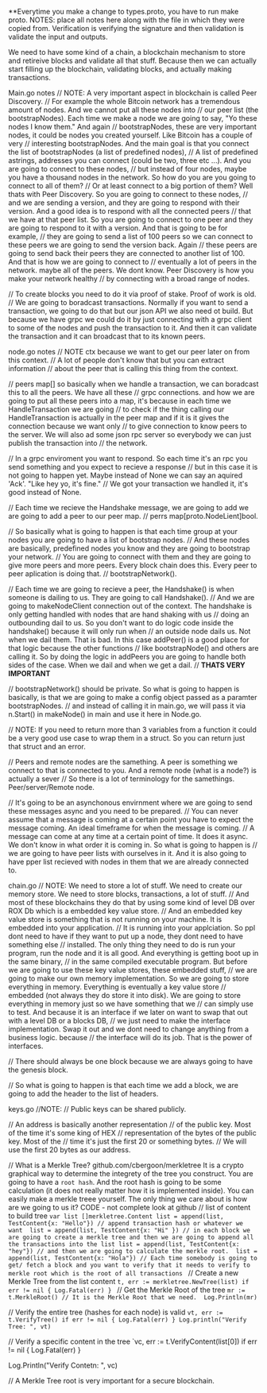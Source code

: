 **Everytime you make a change to types.proto, you have to run make proto.
NOTES: place all notes here along with the file in which they were copied from.
Verification is verifying the signature and then validation is validate the input and outputs. 

We need to have some kind of a chain, a blockchain mechanism to store and retireive blocks and validate all that stuff.
Because then we can actually start filling up the blockchain, validating blocks, and actually making transactions. 

Main.go notes
// NOTE: A very important aspect in blockchain is called Peer Discovery.
// For example the whole Bitcoin network has a tremendous amount of nodes. And we cannot put all these nodes into 
// our peer list (the bootstrapNodes). Each time we make a node we are going to say, "Yo these nodes I know them." And again
// bootstrapNodes, these are very important nodes, it could be nodes you created yourself. Like Bitcoin has a couple of very 
// interesting bootstrapNodes. And the main goal is that you connect the list of bootstrapNodes (a list of predefined nodes), 
// A list of predefined astrings, addresses you can connect (could be two, three etc ...). And you are going to connect to these nodes,
// but instead of four nodes, maybe you have a thousand nodes in the network. So how do you are you going to connect to all of them?
// Or at least connect to a big portion of them? Well thats with Peer Discovery. So you are going to connect to these nodes,
// and we are sending a version, and they are going to respond with their version. And a good idea is to respond with all the connected peers
// that we have at that peer list. So you are going to connect to one peer and they are going to respond to it with a version. And that is going to be for example,
// they are going to send a list of 100 peers so we can connect to these peers we are going to send the version back. Again 
// these peers are going to send back their peers they are connected to another list of 100. And that is how we are going to connect to
// eventually a lot of peers in the network. maybe all of the peers. We dont know. Peer Discovery is how you make your network healthy
// by connecting with a broad range of nodes.


// To create blocks you need to do it via proof of stake. Proof of work is old. 
// We are going to boradcast transactions.
Normally if you want to send a transaction, we going to do that but our json API we also need ot build. But because we have
grpc we could do it by just connecting with a grpc client to some of the nodes and push the transaction to it. 
And then it can validate the transaction and it can broadcast that to its known peers. 

node.go notes
// NOTE ctx because we want to get our peer later on from this context.
// A lot of people don't know that but you can extract information
// about the peer that is calling this thing from the context.

// peers map[] so basically when we handle a transaction, we can boradcast this to all the peers. We have all these
// grpc connections. and how we are going to put all these peers into a map, it's because in each time we HandleTransaction we are going
// to check if the thing calling our HandleTransaction is actually in the peer map and if it is it gives the connection because we want only
// to give connection to know peers to the server. We will also ad some json rpc server so everybody we can just publish the transaction into
// the network.

// In a grpc enviroment you want to respond. So each time it's an rpc you send something and you expect to recieve a response
// but in this case it is not going to happen yet. Maybe instead of None we can say an aquired 'Ack'. "Like hey yo, it's fine."
// We got your transaction we handled it, it's good instead of None.

// Each time we recieve the Handshake message, we are going to add we are going to add a peer to our peer map.
// perrs map[proto.NodeLient]bool.

// So basically what is going to happen is that each time group at your nodes you are going to have a list of bootstrap nodes.
// And these nodes are basically, predefined nodes you know and they are going to bootstrap your network.
// You are going to connect with them and they are going to give more peers and more peers. Every block chain does this. Every peer to peer aplication is doing that.
// bootstrapNetwork().

// Each time we are going to recieve a peer, the Handshake() is when someone is dailing to us. They are going to call Handshake().
// And we are going to makeNodeClient connection out of the context. The handshake is only getting handled with nodes that are hand shaking with us
// doing an outbounding dail to us. So you don't want to do logic code inside the handshake() because it will only run when
// an outside node dails us. Not when we dail them. That is bad. In this case addPeer() is a good place for that logic because the other functions
// like bootstrapNode() and others are calling it. So by doing the logic in addPeers you are going to handle both sides of the case. When we dail and when we get a dail.
// **THATS VERY IMPORTANT**

// bootstrapNetwork() should be private. So what is going to happen is basically, is that we are going to make a config object passed as a paramter bootstrapNodes.
// and instead of calling it in main.go, we will pass it via n.Start() in makeNode() in main and use it here in Node.go.

// NOTE: If you need to return more than 3 variables from a function it could be a very good use case to wrap them in a struct. So you can return just that struct and an error.

// Peers and remote nodes are the samething. A peer is something we connect to that is connected to you. And a remote node (what is a node?) is actually a sever
// So there is a lot of terminology for the samethings. Peer/server/Remote node. 

// It's going to be an asynchonous envirnment where we are going to send these messages async and you need to be prepared. 
// You can never assume that a message is coming at a certain point you have to expect the message coming. An ideal timeframe for when the message is coming.
// A message can come at any time at a certain point of time. It does it async. We don't know in what order it is coming in. So what is going to happen is
// we are going to have peer lists with ourselves in it. And it is also going to have pper list recieved with nodes in them that we are already connected to. 


chain.go
// NOTE: We need to store a lot of stuff. We need to create our memory store. We need to store blocks, transactions, a lot of stuff.
// And most of these blockchains they do that by using some kind of level DB over ROX Db which is a embedded key value store.
// And an embedded key value store is something that is not running on your machine. It is embedded into your application.
// It is running into your applciation. So ppl dont need to have if they want to put up a node, they dont need to have something else
// installed. The only thing they need to do is run your program, run the node and it is all good. And everything is getting boot up in the same binary,
// in the same compiled executable program. But before we are going to use these key value stores, these embedded stuff,
// we are going to make our own memory implementation. So we are going to store everything in memory. Everything is eventually a key value store
// embedded (not always they do store it into disk). We are going to store everything in memory just so we have something that we
// can simply use to test. And because it is an interface if we later on want to swap that out with a level DB or a blocks DB,
// we just need to make the interface implementation. Swap it out and we dont need to change anything from a business logic. because
// the interface will do its job. That is the power of interfaces.

// There should always be one block because we are always going to have the genesis block.

// So what is going to happen is that each time we add a block, we are going to add the header to the list of headers. 

keys.go
//NOTE:
// Public keys can be shared publicly.

// An address is basically another representation 
// of the public key. Most of the time it's some king of HEX
// representation of the bytes of the public key. Most of the
// time it's just the first 20 or something bytes.
// We will use the first 20 bytes as our address.


// What is a Merkle Tree? github.com/cbergoon/merkletree
It is a crypto graphical way to determine the integrety of the tree you construct. You are going to have a `root hash`. And the root hash
is going to be some calculation (it does not really matter how it is implemented inside). You can easily make a merkle treee yourself. 
The only thing we care about is how are we going to us it?
CODE - not complete look at github
// list of content to build tree
`var list []merkletree.Content
list = append(list, TestContent{x: "Hello"}) // append transaction hash or whatever we want 
list = append(list, TestContent{x: "Hi" }) // in each block we are going to create a merkle tree and then we are going to append all the transactions into the list
list = append(list, TestContent{x: "hey"}) // and then we are going to calculate the merkle root. 
list = append(list, TestContent{x: "Hola"}) // Each time somebody is going to get/ fetch a block and you want to verify that it needs to verify to merkle root which is the root of all transactions
`
// Create a new Merkle Tree from the list content
`t, err := merkletree.NewTree(list)
if err != nil {
    Log.Fatal(err)
}
`
// Get the Merkle Root of the tree
`mr := t.MerkleRoot() // It is the Merkle Root that we need. 
Log.Println(mr)
`

// Verify the entire tree (hashes for each node) is valid
`vt, err := t.VerifyTree()
if err != nil {
    Log.Fatal(err)
}
Log.println("Verify Tree: ", vt)
`

// Verify a specific content in the tree
`vc, err := t.VerifyContent(list[0])
if err != nil {
    Log.Fatal(err)
}

Log.Println("Verify Contetn: ", vc)

// A Merkle Tree root is very important for a secure blockchain.

